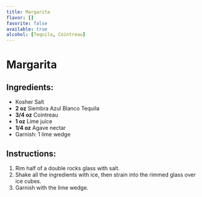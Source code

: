 ```yaml
---
title: Margarita
flavor: []
favorite: false
available: true
alcohol: [Tequila, Cointreau]
---
```

# Margarita

## Ingredients:
- Kosher Salt
- **2 oz** Siembra Azul Blanco Tequila
- **3/4 oz** Cointreau
- **1 oz** Lime juice
- **1/4 oz** Agave nectar
- Garnish: 1 lime wedge

## Instructions:
1. Rim half of a double rocks glass with salt.
2. Shake all the ingredients with ice, then strain into the rimmed glass over ice cubes.
3. Garnish with the lime wedge.




